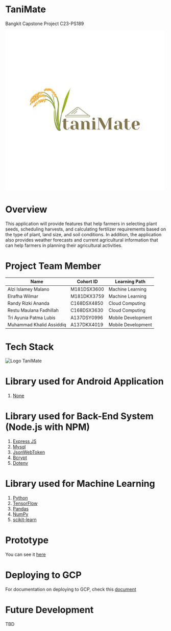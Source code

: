 # TaniMate
Bangkit Capstone Project C23-PS189

![Logo TaniMate](Logo.png)

# Overview
This application will provide features that help farmers in selecting plant seeds, scheduling harvests, and calculating fertilizer requirements based on the type of plant, land size, and soil conditions. In addition, the application also provides weather forecasts and current agricultural information that can help farmers in planning their agricultural activities.

# Project Team Member
| Name  | Cohort ID | Learning Path      |
|-------|------|-----------|
| Alzi Islamey Malano  | M181DSX3600   | Machine Learning   |
| Elrafha Wilmar  | M181DKX3759   | Machine Learning   |
| Randy Rizki Ananda  | C168DSX4850   | Cloud Computing  |
| Restu Maulana Fadhillah  | C168DSX3630   | Cloud Computing  |
| Tri Ayunia Patma Lubis  | A137DSY0996   | Mobile Development  |
| Muhammad Khalid Assiddiq  | A137DKX4019   | Mobile Development  |

# Tech Stack
![Logo TaniMate](.png)

# Library used for Android Application
1. [None](https://www.google.com/)

# Library used for Back-End System (Node.js with NPM)
1. [Express JS](https://expressjs.com/)
2. [Mysql](https://www.npmjs.com/package/mysql)
3. [JsonWebToken](https://www.npmjs.com/package/jsonwebtoken)
4. [Bcrypt](https://www.npmjs.com/package/bcrypt)
5. [Dotenv](https://www.npmjs.com/package/dotenv)

# Library used for Machine Learning
1. [Python](https://www.python.org/)
2. [TensorFlow](https://www.tensorflow.org/)
3. [Pandas](https://pandas.pydata.org/)
4. [NumPy](https://numpy.org/)
5. [scikit-learn](https://scikit-learn.org/)

# Prototype
You can see it [here](https://www.figma.com/file/gh6yJNON3OoaMvkhsxBjJA/Capstone-Project-(TaniMate)-team-library?type=design&node-id=1840%3A642&t=97RVvhprK9sbCp1H-1)

# Deploying to GCP
For documentation on deploying to GCP, check this [document](https://github.com/ttrrayl/TaniMate/blob/184525a38fbc7e0b4c517e73aa306dc4741c3f22/Cloud%20Computing/docs/gcp_deploy.md)

# Future Development
TBD
